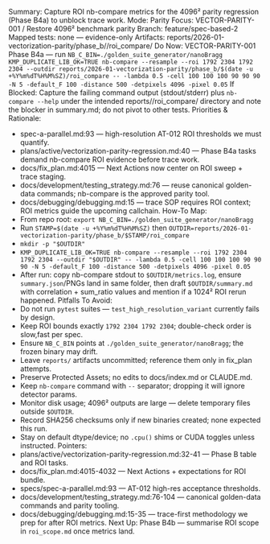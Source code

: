 Summary: Capture ROI nb-compare metrics for the 4096² parity regression (Phase B4a) to unblock trace work.
Mode: Parity
Focus: VECTOR-PARITY-001 / Restore 4096² benchmark parity
Branch: feature/spec-based-2
Mapped tests: none — evidence-only
Artifacts: reports/2026-01-vectorization-parity/phase_b/<STAMP>/roi_compare/
Do Now: VECTOR-PARITY-001 Phase B4a — run `NB_C_BIN=./golden_suite_generator/nanoBragg KMP_DUPLICATE_LIB_OK=TRUE nb-compare --resample --roi 1792 2304 1792 2304 --outdir reports/2026-01-vectorization-parity/phase_b/$(date -u +%Y%m%dT%H%M%SZ)/roi_compare -- -lambda 0.5 -cell 100 100 100 90 90 90 -N 5 -default_F 100 -distance 500 -detpixels 4096 -pixel 0.05`
If Blocked: Capture the failing command output (stdout/stderr) plus `nb-compare --help` under the intended reports/<STAMP>/roi_compare/ directory and note the blocker in summary.md; do not pivot to other tests.
Priorities & Rationale:
- spec-a-parallel.md:93 — high-resolution AT-012 ROI thresholds we must quantify.
- plans/active/vectorization-parity-regression.md:40 — Phase B4a tasks demand nb-compare ROI evidence before trace work.
- docs/fix_plan.md:4015 — Next Actions now center on ROI sweep + trace staging.
- docs/development/testing_strategy.md:76 — reuse canonical golden-data commands; nb-compare is the approved parity tool.
- docs/debugging/debugging.md:15 — trace SOP requires ROI context; ROI metrics guide the upcoming callchain.
How-To Map:
- From repo root: `export NB_C_BIN=./golden_suite_generator/nanoBragg`
- Run `STAMP=$(date -u +%Y%m%dT%H%M%SZ)` then `OUTDIR=reports/2026-01-vectorization-parity/phase_b/$STAMP/roi_compare`
- `mkdir -p "$OUTDIR"`
- `KMP_DUPLICATE_LIB_OK=TRUE nb-compare --resample --roi 1792 2304 1792 2304 --outdir "$OUTDIR" -- -lambda 0.5 -cell 100 100 100 90 90 90 -N 5 -default_F 100 -distance 500 -detpixels 4096 -pixel 0.05`
- After run: copy nb-compare stdout to `$OUTDIR/metrics.log`, ensure `summary.json`/PNGs land in same folder, then draft `$OUTDIR/summary.md` with correlation + sum_ratio values and mention if a 1024² ROI rerun happened.
Pitfalls To Avoid:
- Do not run `pytest` suites — `test_high_resolution_variant` currently fails by design.
- Keep ROI bounds exactly `1792 2304 1792 2304`; double-check order is slow,fast per spec.
- Ensure `NB_C_BIN` points at `./golden_suite_generator/nanoBragg`; the frozen binary may drift.
- Leave `reports/` artifacts uncommitted; reference them only in fix_plan attempts.
- Preserve Protected Assets; no edits to docs/index.md or CLAUDE.md.
- Keep `nb-compare` command with `--` separator; dropping it will ignore detector params.
- Monitor disk usage; 4096² outputs are large — delete temporary files outside `$OUTDIR`.
- Record SHA256 checksums only if new binaries created; none expected this run.
- Stay on default dtype/device; no `.cpu()` shims or CUDA toggles unless instructed.
Pointers:
- plans/active/vectorization-parity-regression.md:32-41 — Phase B table and ROI tasks.
- docs/fix_plan.md:4015-4032 — Next Actions + expectations for ROI bundle.
- specs/spec-a-parallel.md:93 — AT-012 high-res acceptance thresholds.
- docs/development/testing_strategy.md:76-104 — canonical golden-data commands and parity tooling.
- docs/debugging/debugging.md:15-35 — trace-first methodology we prep for after ROI metrics.
Next Up: Phase B4b — summarise ROI scope in `roi_scope.md` once metrics land.
